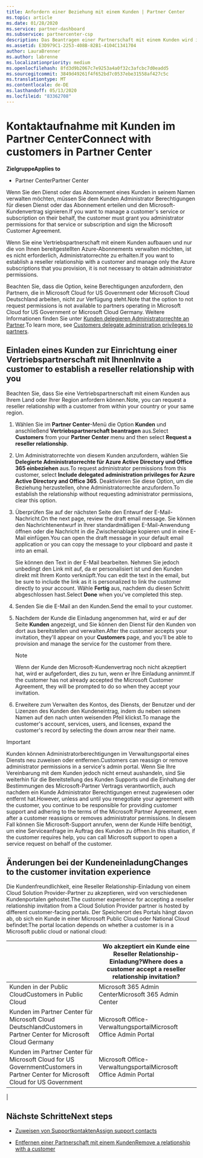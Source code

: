 ```yaml
---
title: Anfordern einer Beziehung mit einem Kunden | Partner Center
ms.topic: article
ms.date: 01/28/2020
ms.service: partner-dashboard
ms.subservice: partnercenter-csp
description: Das Beantragen einer Partnerschaft mit einem Kunden wird in Multipartner- und Multichannelszenarien verwendet. Dieser Vorgang ist auch hilfreich, wenn ein Kunde Ihre delegierten Administratorrechte entfernt und Sie sie für Bereitstellungen oder Supportleistungen wiederherstellen müssen.
ms.assetid: E3D979C1-2253-408B-82B1-4104C1341704
author: LauraBrenner
ms.author: labrenne
ms.localizationpriority: medium
ms.openlocfilehash: 8fd3d9b2067c7e9253a4a0f32c3afcbc7d0eadd5
ms.sourcegitcommit: 3849d49261f4f652bd7c0537ebe31558af427c5c
ms.translationtype: MT
ms.contentlocale: de-DE
ms.lasthandoff: 05/13/2020
ms.locfileid: "83362708"
---
```

# <a name="connect-with-customers-in-partner-center"></a><span data-ttu-id="285e8-104">Kontaktaufnahme mit Kunden im Partner Center</span><span class="sxs-lookup"><span data-stu-id="285e8-104">Connect with customers in Partner Center</span></span>

<span data-ttu-id="285e8-105">**Zielgruppe**</span><span class="sxs-lookup"><span data-stu-id="285e8-105">**Applies to**</span></span>

-  <span data-ttu-id="285e8-106">Partner Center</span><span class="sxs-lookup"><span data-stu-id="285e8-106">Partner Center</span></span>

<span data-ttu-id="285e8-107">Wenn Sie den Dienst oder das Abonnement eines Kunden in seinem Namen verwalten möchten, müssen Sie dem Kunden Administrator Berechtigungen für diesen Dienst oder das Abonnement erteilen und den Microsoft-Kundenvertrag signieren.</span><span class="sxs-lookup"><span data-stu-id="285e8-107">If you want to manage a customer's service or subscription on their behalf, the customer must grant you administrator permissions for that service or subscription and sign the Microsoft Customer Agreement.</span></span>

<span data-ttu-id="285e8-108">Wenn Sie eine Vertriebspartnerschaft mit einem Kunden aufbauen und nur die von Ihnen bereitgestellten Azure-Abonnements verwalten möchten, ist es nicht erforderlich, Administratorrechte zu erhalten.</span><span class="sxs-lookup"><span data-stu-id="285e8-108">If you want to establish a reseller relationship with a customer and manage only the Azure subscriptions that you provision, it is not necessary to obtain administrator permissions.</span></span>

<span data-ttu-id="285e8-109">Beachten Sie, dass die Option, keine Berechtigungen anzufordern, den Partnern, die in Microsoft Cloud for US Government oder Microsoft Cloud Deutschland arbeiten, nicht zur Verfügung steht.</span><span class="sxs-lookup"><span data-stu-id="285e8-109">Note that the option to not request permissions is not available to partners operating in Microsoft Cloud for US Government or Microsoft Cloud Germany.</span></span> <span data-ttu-id="285e8-110">Weitere Informationen finden Sie unter [Kunden delegieren Administratorrechte an Partner](https://docs.microsoft.com/partner-center/customers_revoke_admin_privileges).</span><span class="sxs-lookup"><span data-stu-id="285e8-110">To learn more, see [Customers delegate administration privileges to partners](https://docs.microsoft.com/partner-center/customers_revoke_admin_privileges).</span></span>

## <a name="invite-a-customer-to-establish-a-reseller-relationship-with-you"></a><span data-ttu-id="285e8-111">Einladen eines Kunden zur Einrichtung einer Vertriebspartnerschaft mit Ihnen</span><span class="sxs-lookup"><span data-stu-id="285e8-111">Invite a customer to establish a reseller relationship with you</span></span>

<span data-ttu-id="285e8-112">Beachten Sie, dass Sie eine Vertriebspartnerschaft mit einem Kunden aus Ihrem Land oder Ihrer Region anfordern können.</span><span class="sxs-lookup"><span data-stu-id="285e8-112">Note, you can request a reseller relationship with a customer from within your country or your same region.</span></span>

1. <span data-ttu-id="285e8-113">Wählen Sie im **Partner Center**-Menü die Option **Kunden** und anschließend **Vertriebspartnerschaft beantragen** aus.</span><span class="sxs-lookup"><span data-stu-id="285e8-113">Select **Customers** from your **Partner Center** menu and then select **Request a reseller relationship**.</span></span>

2. <span data-ttu-id="285e8-114">Um Administratorrechte von diesem Kunden anzufordern, wählen Sie **Delegierte Administratorrechte für Azure Active Directory und Office 365 einbeziehen** aus.</span><span class="sxs-lookup"><span data-stu-id="285e8-114">To request administrator permissions from this customer, select **Include delegated administration privileges for Azure Active Directory and Office 365**.</span></span> <span data-ttu-id="285e8-115">Deaktivieren Sie diese Option, um die Beziehung herzustellen, ohne Administratorrechte anzufordern.</span><span class="sxs-lookup"><span data-stu-id="285e8-115">To establish the relationship without requesting administrator permissions, clear this option.</span></span>

3. <span data-ttu-id="285e8-116">Überprüfen Sie auf der nächsten Seite den Entwurf der E-Mail-Nachricht.</span><span class="sxs-lookup"><span data-stu-id="285e8-116">On the next page, review the draft email message.</span></span> <span data-ttu-id="285e8-117">Sie können den Nachrichtenentwurf in Ihrer standardmäßigen E-Mail-Anwendung öffnen oder die Nachricht in die Zwischenablage kopieren und in eine E-Mail einfügen.</span><span class="sxs-lookup"><span data-stu-id="285e8-117">You can open the draft message in your default email application or you can copy the message to your clipboard and paste it into an email.</span></span>

   <span data-ttu-id="285e8-118">Sie können den Text in der E-Mail bearbeiten. Nehmen Sie jedoch unbedingt den Link mit auf, da er personalisiert ist und den Kunden direkt mit Ihrem Konto verknüpft.</span><span class="sxs-lookup"><span data-stu-id="285e8-118">You can edit the text in the email, but be sure to include the link as it is personalized to link the customer directly to your account.</span></span> <span data-ttu-id="285e8-119">Wähle **Fertig** aus, nachdem du diesen Schritt abgeschlossen hast.</span><span class="sxs-lookup"><span data-stu-id="285e8-119">Select **Done** when you've completed this step.</span></span>

4. <span data-ttu-id="285e8-120">Senden Sie die E-Mail an den Kunden.</span><span class="sxs-lookup"><span data-stu-id="285e8-120">Send the email to your customer.</span></span>

5. <span data-ttu-id="285e8-121">Nachdem der Kunde die Einladung angenommen hat, wird er auf der Seite **Kunden** angezeigt, und Sie können den Dienst für den Kunden von dort aus bereitstellen und verwalten.</span><span class="sxs-lookup"><span data-stu-id="285e8-121">After the customer accepts your invitation, they'll appear on your **Customers** page, and you'll be able to provision and manage the service for the customer from there.</span></span>

   > [!NOTE]
   > <span data-ttu-id="285e8-122">Wenn der Kunde den Microsoft-Kundenvertrag noch nicht akzeptiert hat, wird er aufgefordert, dies zu tun, wenn er Ihre Einladung annimmt.</span><span class="sxs-lookup"><span data-stu-id="285e8-122">If the customer has not already accepted the Microsoft Customer Agreement, they will be prompted to do so when they accept your invitation.</span></span> 

6. <span data-ttu-id="285e8-123">Erweitere zum Verwalten des Kontos, des Diensts, der Benutzer und der Lizenzen des Kunden den Kundeneintrag, indem du neben seinem Namen auf den nach unten weisenden Pfeil klickst.</span><span class="sxs-lookup"><span data-stu-id="285e8-123">To manage the customer's account, services, users, and licenses, expand the customer's record by selecting the down arrow near their name.</span></span>

> [!IMPORTANT]  
> <span data-ttu-id="285e8-124">Kunden können Administratorberechtigungen im Verwaltungsportal eines Diensts neu zuweisen oder entfernen.</span><span class="sxs-lookup"><span data-stu-id="285e8-124">Customers can reassign or remove administrator permissions in a service's admin portal.</span></span> <span data-ttu-id="285e8-125">Wenn Sie Ihre Vereinbarung mit dem Kunden jedoch nicht erneut aushandeln, sind Sie weiterhin für die Bereitstellung des Kunden Supports und die Einhaltung der Bestimmungen des Microsoft-Partner Vertrags verantwortlich, auch nachdem ein Kunde Administrator Berechtigungen erneut zugewiesen oder entfernt hat.</span><span class="sxs-lookup"><span data-stu-id="285e8-125">However, unless and until you renegotiate your agreement with the customer, you continue to be responsible for providing customer support and adhering to the terms of the Microsoft Partner Agreement, even after a customer reassigns or removes administrator permissions.</span></span> <span data-ttu-id="285e8-126">In diesem Fall können Sie Microsoft-Support anrufen, wenn der Kunde Hilfe benötigt, um eine Serviceanfrage im Auftrag des Kunden zu öffnen.</span><span class="sxs-lookup"><span data-stu-id="285e8-126">In this situation, if the customer requires help, you can call Microsoft support to open a service request on behalf of the customer.</span></span>

## <a name="changes-to-the-customer-invitation-experience"></a><span data-ttu-id="285e8-127">Änderungen bei der Kundeneinladung</span><span class="sxs-lookup"><span data-stu-id="285e8-127">Changes to the customer invitation experience</span></span>

<span data-ttu-id="285e8-128">Die Kundenfreundlichkeit, eine Reseller Relationship-Einladung von einem Cloud Solution Provider-Partner zu akzeptieren, wird von verschiedenen Kundenportalen gehostet.</span><span class="sxs-lookup"><span data-stu-id="285e8-128">The customer experience for accepting a reseller relationship invitation from a Cloud Solution Provider partner is hosted by different customer-facing portals.</span></span> <span data-ttu-id="285e8-129">Der Speicherort des Portals hängt davon ab, ob sich ein Kunde in einer Microsoft Public Cloud oder National Cloud befindet:</span><span class="sxs-lookup"><span data-stu-id="285e8-129">The portal location depends on whether a customer is in a Microsoft public cloud or national cloud:</span></span>

|  | <span data-ttu-id="285e8-130">Wo akzeptiert ein Kunde eine Reseller Relationship-Einladung?</span><span class="sxs-lookup"><span data-stu-id="285e8-130">Where does a customer accept a reseller relationship invitation?</span></span> |
|---------|---------
| <span data-ttu-id="285e8-131">Kunden in der Public Cloud</span><span class="sxs-lookup"><span data-stu-id="285e8-131">Customers in Public Cloud</span></span> | <span data-ttu-id="285e8-132">Microsoft 365 Admin Center</span><span class="sxs-lookup"><span data-stu-id="285e8-132">Microsoft 365 Admin Center</span></span> |
| <span data-ttu-id="285e8-133">Kunden im Partner Center für Microsoft Cloud Deutschland</span><span class="sxs-lookup"><span data-stu-id="285e8-133">Customers in Partner Center for Microsoft Cloud Germany</span></span> | <span data-ttu-id="285e8-134">Microsoft Office-Verwaltungsportal</span><span class="sxs-lookup"><span data-stu-id="285e8-134">Microsoft Office Admin Portal</span></span> |
| <span data-ttu-id="285e8-135">Kunden im Partner Center für Microsoft Cloud for US Government</span><span class="sxs-lookup"><span data-stu-id="285e8-135">Customers in Partner Center for Microsoft Cloud for US Government</span></span> | <span data-ttu-id="285e8-136">Microsoft Office-Verwaltungsportal</span><span class="sxs-lookup"><span data-stu-id="285e8-136">Microsoft Office Admin Portal</span></span> |
|

## <a name="next-steps"></a><span data-ttu-id="285e8-137">Nächste Schritte</span><span class="sxs-lookup"><span data-stu-id="285e8-137">Next steps</span></span>

- [<span data-ttu-id="285e8-138">Zuweisen von Supportkontakten</span><span class="sxs-lookup"><span data-stu-id="285e8-138">Assign support contacts</span></span>](assign-support-contacts.md)

- [<span data-ttu-id="285e8-139">Entfernen einer Partnerschaft mit einem Kunden</span><span class="sxs-lookup"><span data-stu-id="285e8-139">Remove a relationship with a customer</span></span>](remove-a-relationship.md)
